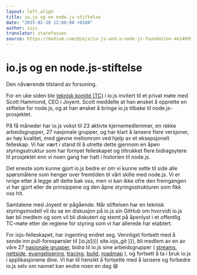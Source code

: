 ```yaml
---
layout: left_align
title: io.js og en node.js-stiftelse
date: "2015-02-10 12:00:00 +0100"
author: iojs
translator: starefossen
source: https://medium.com/@iojs/io-js-and-a-node-js-foundation-4e14699fb7be
---
```


# io.js og en node.js-stiftelse

Den nåværende tilstand av forsoning.

For en uke siden ble [teknisk komité
(TC)](https://github.com/iojs/io.js/blob/v1.x/GOVERNANCE.md#technical-committee)
i io.js invitert til et privat møte med Scott Hammond, CEO i Joyent. Scott
meddelte at han ønsket å opprette en stiftelse for node.js, og at han ønsket å
bringe io.js tilbake til node.js-prosjektet.

På få måneder har io.js vokst til 23 aktivte kjernemedlemmer, en rekke
arbeidsgrupper, 27 nasjonale grupper, og har klart å lansere flere versjoner, av
høy kvalitet, med gjevne mellomrom ved hjelp av et eksepsjonelt felleskap. Vi
har vært i stand til å utrette dette gjennom en åpen styringsstruktur som har
fornyet felleskapet og tiltrukket flere bidragsytere til prosjektet enn vi noen
gang har hatt i historien til node.js.

Det eneste som kunne gjort io.js bedre er om vi kunne sette til side alle
spørsmålene som henger over fremtiden til vårt skille med node.js. Vi er ivrige
etter å legge alt dette bak oss, men vi kan ikke ofre den fremgangen vi har
gjort eller de prinsippene og den åpne styringsstrukturen som fikk oss hit.

Samtalene med Joyent er pågående. Når stiftelsen har en teknisk styringsmodell
vil du se en diskusjon på io.js sin GitHub om hvorvidt io.js bør bli medlem og
som vil bli diskutert og stemt på åpenlyst i et offentlig TC-møte etter de
reglene for styring som vi har allerede har etablert.

For iojs-felleskapet, har ingenting endret seg. Vennligst fortsett med å sende
inn pull-forespørsler til [io.js]({{ site.iojs_git }}), bli medlem av en av våre
27 [nasjonale grupper](https://github.com/iojs/website/issues/125), bidra til
io.js sine arbeidsgrupper (
[streams](https://github.com/iojs/readable-stream),
[nettside](https://github.com/iojs/website),
[evangelisering](https://github.com/iojs/website/labels/evangelism),
[tracing](https://github.com/iojs/tracing-wg),
[build](https://github.com/iojs/build),
[roadmap](https://github.com/iojs/roadmap)
), og fortsett å ta i bruk io.js i
applikasjonene dine. Vi har til hensikt å fortsette med å lansere og forbedre
io.js selv om navnet kan endre noen en dag 😄

